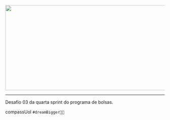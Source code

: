 <img height="270" width="850" src="https://user-images.githubusercontent.com/82064724/150544881-4ae03644-563b-428d-b7fd-9c6642734f6e.png">

---

Desafio 03 da quarta sprint do programa de bolsas.

compassUol `#dreamBigger🚀🧡`
